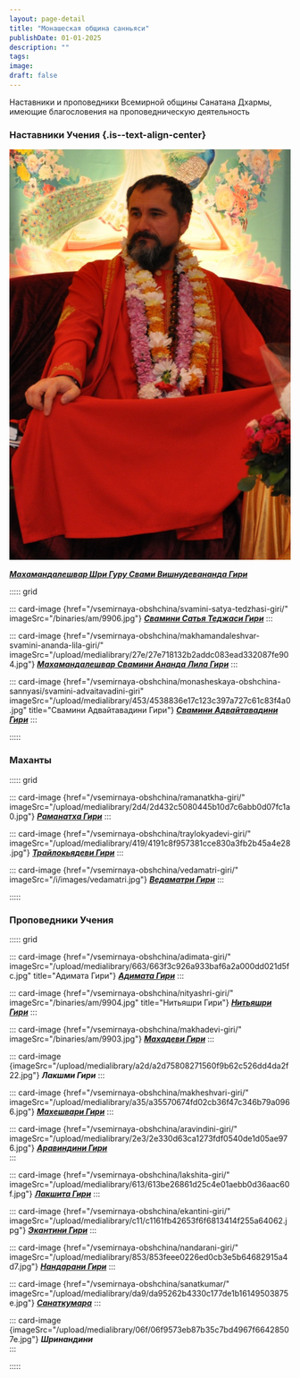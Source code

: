 ```yaml
---
layout: page-detail
title: "Монашеская община санньяси"
publishDate: 01-01-2025
description: ""
tags:
image:
draft: false
---
```


Наставники и проповедники Всемирной общины Санатана Дхармы, имеющие благословения на проповедническую деятельность  
  
  
### Наставники Учения {.is--text-align-center}

  
![Шри Гуру Свами Вишнудевананада Гири](/upload/medialibrary/934/934d2b61dcd2575236ebb92d12c7f0c1.jpg "Шри Гуру Свами Вишнудевананада Гири")  

**_[Махамандалешвар Шри Гуру Свами Вишнудевананда Гири](/vsemirnaya-obshchina/makhamandaleshvar-svami-vishnudevananda-giri/)_** 

**_[](/vsemirnaya-obshchina/makhamandaleshvar-svami-vishnudevananda-giri/)_** 

::::: grid

::: card-image {href="/vsemirnaya-obshchina/svamini-satya-tedzhasi-giri/" imageSrc="/binaries/am/9906.jpg"}
_**[Свамини  Сатья Теджаси Гири](/vsemirnaya-obshchina/svamini-satya-tedzhasi-giri/)**_ 
:::

::: card-image {href="/vsemirnaya-obshchina/makhamandaleshvar-svamini-ananda-lila-giri/" imageSrc="/upload/medialibrary/27e/27e718132b2addc083ead332087fe904.jpg"}
_**[Махамандалешвар  Свамини  Ананда Лила Гири](/vsemirnaya-obshchina/makhamandaleshvar-svamini-ananda-lila-giri/)**_
:::

::: card-image {href="/vsemirnaya-obshchina/monasheskaya-obshchina-sannyasi/svamini-advaitavadini-giri" imageSrc="/upload/medialibrary/453/4538836e17c123c397a727c61c83f4a0.jpg" title="Свамини Адвайтавадини Гири"}
[_**Свамини**_  _**Адвайтавадини Гири**_](/vsemirnaya-obshchina/monasheskaya-obshchina-sannyasi/svamini-advaitavadini-giri)
:::

:::::


  
### Маханты  

::::: grid

::: card-image {href="/vsemirnaya-obshchina/ramanatkha-giri/" imageSrc="/upload/medialibrary/2d4/2d432c5080445b10d7c6abb0d07fc1a0.jpg"}
_**[Раманатха Гири](/vsemirnaya-obshchina/ramanatkha-giri/)**_
:::

::: card-image {href="/vsemirnaya-obshchina/traylokyadevi-giri/" imageSrc="/upload/medialibrary/419/4191c8f957381cce830a3fb2b45a4e28.jpg"}
_**[Трайлокьядеви Гири](/vsemirnaya-obshchina/traylokyadevi-giri/)**_
:::

::: card-image {href="/vsemirnaya-obshchina/vedamatri-giri/" imageSrc="/i/images/vedamatri.jpg"}
[_**Ведаматри Гири**_](/vsemirnaya-obshchina/vedamatri-giri/)
:::

:::::

  

  
### Проповедники Учения      


::::: grid

::: card-image {href="/vsemirnaya-obshchina/adimata-giri/" imageSrc="/upload/medialibrary/663/663f3c926a933baf6a2a000dd021d5fc.jpg" title="Адимата Гири"}
[_**Адимата Гири**_](/vsemirnaya-obshchina/adimata-giri/)
:::

::: card-image {href="/vsemirnaya-obshchina/nityashri-giri/" imageSrc="/binaries/am/9904.jpg" title="Нитьяшри Гири"}
[_**Нитьяшри Гири**_](/vsemirnaya-obshchina/nityashri-giri/) 
:::

::: card-image {href="/vsemirnaya-obshchina/makhadevi-giri/" imageSrc="/binaries/am/9903.jpg"}
[_**Махадеви Гири**_](/vsemirnaya-obshchina/makhadevi-giri/)
:::

::: card-image {imageSrc="/upload/medialibrary/a2d/a2d75808271560f9b62c526dd4da2f22.jpg"}
**_Лакшми Гири_**
:::

::: card-image {href="/vsemirnaya-obshchina/makheshvari-giri/" imageSrc="/upload/medialibrary/a35/a35570674fd02cb36f47c346b79a0966.jpg"}
_**[Махешвари Гири](/vsemirnaya-obshchina/makheshvari-giri/)**_
:::

::: card-image {href="/vsemirnaya-obshchina/aravindini-giri/" imageSrc="/upload/medialibrary/2e3/2e330d63ca1273fdf0540de1d05ae976.jpg"}
[_**Аравиндини Гири**_](/vsemirnaya-obshchina/aravindini-giri/)   
:::

::: card-image {href="/vsemirnaya-obshchina/lakshita-giri/" imageSrc="/upload/medialibrary/613/613be26861d25c4e01aebb0d36aac60f.jpg"}
**_[Лакшита Гири](/vsemirnaya-obshchina/lakshita-giri/)_**
:::

::: card-image {href="/vsemirnaya-obshchina/ekantini-giri/" imageSrc="/upload/medialibrary/c11/c1161fb42653f6f6813414f255a64062.jpg"}
[**_Экантини Гири_**](/vsemirnaya-obshchina/ekantini-giri/)
:::

::: card-image {href="/vsemirnaya-obshchina/nandarani-giri/" imageSrc="/upload/medialibrary/853/853feee0226ed0cb3e5b64682915a4d7.jpg"}
_**[Нандарани Гири](https://www.advayta.org/vsemirnaya-obshchina/nandarani-giri/)**_
:::

::: card-image {href="/vsemirnaya-obshchina/sanatkumar/" imageSrc="/upload/medialibrary/da9/da95262b4330c177de1b16149503875e.jpg"}
_**[Санаткумара](https://www.advayta.org/vsemirnaya-obshchina/sanatkumar/)**_
:::

::: card-image {imageSrc="/upload/medialibrary/06f/06f9573eb87b35c7bd4967f66428507e.jpg"}
_**Шринандини**_  
:::

:::::
